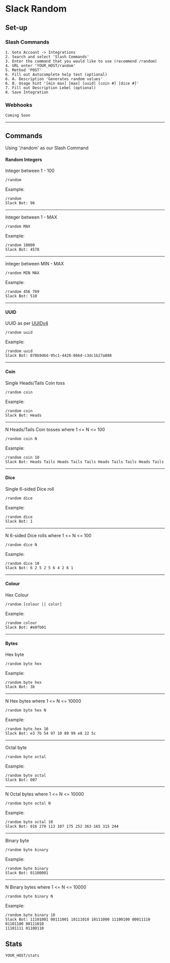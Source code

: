 # Slack Random

## Set-up
### Slash Commands
```
1. Goto Account -> Integrations
2. Search and select 'Slash Commands'
3. Enter the command that you would like to use (recommend /random)
4. URL enter 'YOUR_HOST/random'
5. Method 'POST'
6. Fill out Autocomplete help text (optional)
6. A. Description 'Generates random values'
6. B. Usage hint '[min max] [max] [uuid] [coin #] [dice #]'
7. Fill out Description Lebel (optional)
8. Save Integration
```
### Webhooks
```
Coming Soon
```
---
## Commands
Using '/random' as our Slash Command

#### Random Integers
Integer between 1 - 100
```
/random
```
Example:
```
/random
Slack Bot: 96
```
---
Integer between 1 - MAX
```
/random MAX
```
Example:
```
/random 10000
Slack Bot: 4578
```
---
Integer between MIN - MAX
```
/random MIN MAX
```
Example:
```
/random 456 789
Slack Bot: 510
```
---
#### UUID
UUID as per [UUIDv4](http://en.wikipedia.org/wiki/Universally_unique_identifier)
```
/random uuid
```
Example:
```
/random uuid
Slack Bot: 078b9d6d-95c1-4428-866d-c3dc1b27a888
```
---
#### Coin
Single Heads/Tails Coin toss
```
/random coin
```
Example:
```
/random coin
Slack Bot: Heads
```
---
N Heads/Tails Coin tosses where 1 <= N <= 100
```
/random coin N
```
Example:
```
/random coin 10
Slack Bot: Heads Tails Heads Tails Tails Heads Tails Tails Heads Tails
```
---
#### Dice
Single 6-sided Dice roll
```
/random dice
```
Example:
```
/random dice
Slack Bot: 1
```
---
N 6-sided Dice rolls where 1 <= N <= 100
```
/random dice N
```
Example:
```
/random dice 10
Slack Bot: 6 2 5 2 5 6 4 2 6 1
```
---
#### Colour
Hex Colour
```
/random [colour || color]
```
Example:
```
/random colour
Slack Bot: #e0fb01
```
---
#### Bytes
Hex byte
```
/random byte hex
```
Example:
```
/random byte hex
Slack Bot: 3b
```
---
N Hex bytes where 1 <= N <= 10000
```
/random byte hex N
```
Example:
```
/random byte hex 10
Slack Bot: e3 7b 54 97 10 89 99 e8 22 5c
```
---
Octal byte
```
/random byte octal
```
Example:
```
/random byte octal
Slack Bot: 007
```
---
N Octal bytes where 1 <= N <= 10000
```
/random byte octal N
```
Example:
```
/random byte octal 10
Slack Bot: 016 270 113 107 175 252 363 165 315 244
```
---
Binary byte
```
/random byte binary
```
Example:
```
/random byte binary
Slack Bot: 01100001
```
---
N Binary bytes where 1 <= N <= 10000
```
/random byte binary N
```
Example:
```
/random byte binary 10
Slack Bot: 11101001 00111001 10111010 10111000 11100100 00011110 01101100 00111010 
11101111 01100110
```

## Stats
```
YOUR_HOST/stats
```

